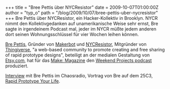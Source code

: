 +++
title = "Bree Pettis über NYCResistor"
date = 2009-10-07T01:00:00Z
author = "typ_o"
path = "/blog/2009/10/07/bree-pettis-uber-nycresistor"
+++
Bre Pettis über NYCResistor, ein Hacker-Kollektiv in Brooklyn. NYCR
nimmt den Kollektivgedanken auf unamerikanische Weise sehr ernst, Bre
sagte in irgendeinem Podcast mal, jeder im NYCR müßte jedem anderen dort
seinen Wohnungsschlüssel für vier Wochen leihen können.

[Bre Pettis](https://www.brepettis.com/), Gründer von
[Makerbot](https://www.makerbot.com/) und
[NYCResistor](https://www.nycresistor.com/), Mitgründer von
[Thingiverse](https://www.thingiverse.com/), "a web-based community to
promote creating and free sharing of rapid prototype designs", beteiligt
an der medialen Gestaltung von [Etsy.com](https://www.etsy.com/), hat für
das [Make: Magazine](https://makezine.com/) den [Weekend Projects
podcast](https://blog.makezine.com/archive/make_podcast/) produziert.

[Interview](https://chaosradio.ccc.de/cri014.html) mit Bre Pettis im
Chaosradio, Vortrag von Bre auf dem 25C3, [Rapid Prototype Your
Life](https://chaosradio.ccc.de/25c3_m4v_3015.html).
